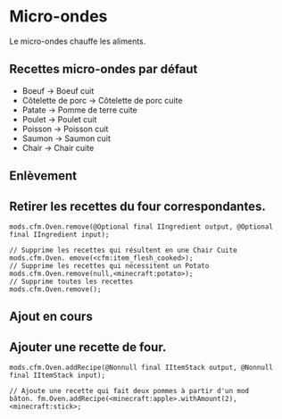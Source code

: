 # Micro-ondes

Le micro-ondes chauffe les aliments.

## Recettes micro-ondes par défaut

- Boeuf -> Boeuf cuit
- Côtelette de porc -> Côtelette de porc cuite
- Patate -> Pomme de terre cuite
- Poulet -> Poulet cuit
- Poisson -> Poisson cuit
- Saumon -> Saumon cuit
- Chair -> Chair cuite

## Enlèvement

## Retirer les recettes du four correspondantes.

```zenscript
mods.cfm.Oven.remove(@Optional final IIngredient output, @Optional final IIngredient input);

// Supprime les recettes qui résultent en une Chair Cuite
mods.cfm.Oven. emove(<cfm:item_flesh_cooked>);
// Supprime les recettes qui nécessitent un Potato
mods.cfm.Oven.remove(null,<minecraft:potato>);
// Supprime toutes les recettes
mods.cfm.Oven.remove();
```

## Ajout en cours

## Ajouter une recette de four.

```zenscript
mods.cfm.Oven.addRecipe(@Nonnull final IItemStack output, @Nonnull final IItemStack input);

// Ajoute une recette qui fait deux pommes à partir d'un mod
bâton. fm.Oven.addRecipe(<minecraft:apple>.withAmount(2),<minecraft:stick>;
```